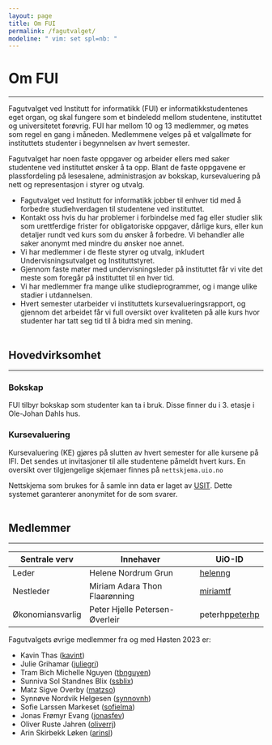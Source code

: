 ```yaml
---
layout: page
title: Om FUI
permalink: /fagutvalget/
modeline: " vim: set spl=nb: "
---
```


# Om FUI

---

Fagutvalget  ved Institutt for informatikk (FUI) er informatikkstudentenes eget
organ, og skal fungere som et bindeledd mellom studentene, instituttet og
universitetet forøvrig. FUI har mellom 10 og 13 medlemmer, og møtes som regel
en gang i måneden. Medlemmene velges på et valgallmøte for instituttets
studenter i begynnelsen av hvert semester.

Fagutvalget har noen faste oppgaver og arbeider ellers med saker studentene ved
instituttet ønsker å ta opp. Blant de faste oppgavene er plassfordeling på
lesesalene, administrasjon av bokskap, kursevaluering på nett og representasjon
i styrer og utvalg.

- Fagutvalget ved Institutt for informatikk jobber til enhver tid med
  å forbedre studiehverdagen til studentene ved instituttet.
- Kontakt oss hvis du har problemer i forbindelse med fag eller studier slik
  som urettferdige frister for obligatoriske oppgaver, dårlige kurs, eller kun
  detaljer rundt ved kurs som du ønsker å forbedre. Vi behandler alle saker
  anonymt med mindre du ønsker noe annet.
- Vi har medlemmer i de fleste styrer og utvalg, inkludert
  Undervisningsutvalget og Instituttstyret.
- Gjennom faste møter med undervisningsleder på instituttet får vi vite det
  meste som foregår på instituttet til en hver tid.
- Vi har medlemmer fra mange ulike studieprogrammer, og i mange ulike stadier
  i utdannelsen.
- Hvert semester utarbeider vi instituttets kursevalueringsrapport, og gjennom
  det arbeidet får vi full oversikt over kvaliteten på alle kurs hvor studenter
  har tatt seg tid til å bidra med sin mening.
<br><br>

## Hovedvirksomhet

---

### Bokskap
FUI tilbyr bokskap som studenter kan ta i bruk. Disse finner du i 3. etasje i
Ole-Johan Dahls hus.

### Kursevaluering
Kursevaluering (KE) gjøres på slutten av hvert semester for alle kursene på
IFI. Det sendes ut invitasjoner til alle studentene påmeldt hvert kurs. En
oversikt over tilgjengelige skjemaer finnes på `nettskjema.uio.no`

Nettskjema som brukes for å samle inn data er laget av
[USIT](http://usit.uio.no/). Dette systemet garanterer anonymitet for de som
svarer.
<br><br>

## Medlemmer

---

<table class="table">
  <thead>
    <tr>
      <th scope="col">Sentrale verv</th>
      <th scope="col">Innehaver</th>
      <th scope="col">UiO-ID</th>
    </tr>
  </thead>
  <tbody>
    <tr>
      <td>Leder</td>
      <td>Helene Nordrum Grun</td>
      <td><a href="https://www.mn.uio.no/?vrtx=person-view&uid=helenng">helenng</a></td>
    </tr>
    <tr>
      <td>Nestleder</td>
       <td>Miriam Adara Thon Flaarønning</td>
      <td><a href="https://www.mn.uio.no/ifi/?vrtx=person-view&uid=miriamtf">miriamtf</a></td>
    </tr>
    <tr>
      <td>Økonomiansvarlig</td>
       <td>Peter Hjelle Petersen-Øverleir</td>
      <td>peterhp<a href="https://www.mn.uio.no/ifi/?vrtx=person-view&uid=">peterhp</a></td>
    </tr>
  </tbody>
</table>

Fagutvalgets øvrige medlemmer fra og med Høsten 2023 er:

* Kavin Thas ([kavint](https://www.mn.uio.no/ifi/?vrtx=person-view&uid=kavint))
* Julie Grihamar ([juliegri](https://www.mn.uio.no/ifi/?vrtx=person-view&uid=juliegri))
* Tram Bich Michelle Nguyen ([tbnguyen](https://www.mn.uio.no/ifi/?vrtx=person-view&uid=tbnguyen))
* Sunniva Sol Standnes Blix ([ssblix](https://www.mn.uio.no/ifi/?vrtx=person-view&uid=ssblix))
* Matz Sigve Overby ([matzso](https://www.mn.uio.no/ifi/?vrtx=person-view&uid=matzso))
* Synnøve Nordvik Helgesen ([synnovnh](https://www.mn.uio.no/ifi/?vrtx=person-view&uid=synnovnh))
* Sofie Larssen Markeset ([sofielma](https://www.mn.uio.no/ifi/?vrtx=person-view&uid=sofielma))
* Jonas Frømyr Evang ([jonasfev](https://www.mn.uio.no/ifi/?vrtx=person-view&uid=jonasfev))
* Oliver Ruste Jahren ([oliverrj](https://www.mn.uio.no/ifi/?vrtx=person-view&uid=oliverrj))
* Arin Skirbekk Løken ([arinsl](https://www.mn.uio.no/ifi/?vrtx=person-view&uid=arinsl))

